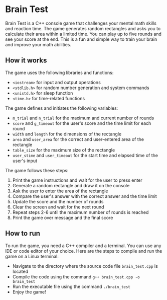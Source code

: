 # Brain Test

Brain Test is a C++ console game that challenges your mental math skills and reaction time. The game generates random rectangles and asks you to calculate their area within a limited time. You can play up to five rounds and see your score at the end. This is a fun and simple way to train your brain and improve your math abilities.

## How it works

The game uses the following libraries and functions:

- `<iostream>` for input and output operations
- `<stdlib.h>` for random number generation and system commands
- `<unistd.h>` for sleep function
- `<time.h>` for time-related functions

The game defines and initiates the following variables:

- `m_trial` and `n_trial` for the maximum and current number of rounds
- `score` and `g_timeout` for the user's score and the time limit for each round
- `width` and `length` for the dimensions of the rectangle
- `area` and `user_area` for the correct and user-entered area of the rectangle
- `table_size` for the maximum size of the rectangle
- `user_stime` and `user_timeout` for the start time and elapsed time of the user's input

The game follows these steps:

1. Print the game instructions and wait for the user to press enter
2. Generate a random rectangle and draw it on the console
3. Ask the user to enter the area of the rectangle
4. Compare the user's answer with the correct answer and the time limit
5. Update the score and the number of rounds
6. Clear the screen and wait for the next round
7. Repeat steps 2-6 until the maximum number of rounds is reached
8. Print the game over message and the final score

## How to run

To run the game, you need a C++ compiler and a terminal. You can use any IDE or code editor of your choice. Here are the steps to compile and run the game on a Linux terminal:

- Navigate to the directory where the source code file `brain_test.cpp` is located
- Compile the code using the command `g++ brain_test.cpp -o brain_test`
- Run the executable file using the command `./brain_test`
- Enjoy the game!
